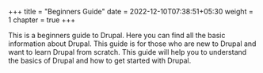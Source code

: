+++
title = "Beginners Guide"
date = 2022-12-10T07:38:51+05:30
weight = 1
chapter = true
+++

This is a beginners guide to Drupal. Here you can find all the basic information about Drupal. This guide is for those who are new to Drupal and want to learn Drupal from scratch. This guide will help you to understand the basics of Drupal and how to get started with Drupal.
